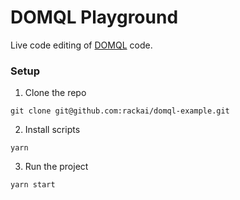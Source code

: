 # DOMQL Playground

Live code editing of [DOMQL](https://github.com/rackai/domql) code.

### Setup
1. Clone the repo
```
git clone git@github.com:rackai/domql-example.git
```

2. Install scripts
```
yarn
```

3. Run the project
```
yarn start
```
